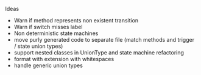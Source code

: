 Ideas

 - Warn if method represents non existent transition
 - Warn if switch misses label
 - Non deterministic state machines 
 - move purly generated code to separate file (match methods and trigger / state union types)
 - support nested classes in UnionType and state machine refactoring
 - format with extension with whitespaces
 - handle generic union types

